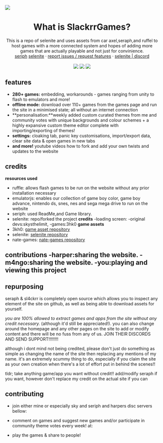 <img src="images/slackrr.jpg">
  <h1 align="center">
What is SlackrrGames?</h1>
<p align="center">This is a repo of selenite and uses assets from car axel,seraph,and ruffel to host games with a more connected system and hopes of adding more games that are actually playable and not just for convinience.<br/>
    <a href="https://seraph.reveriestudios.online/">seriph</a>
    <a href="https://selenite.cc">selenite</a>
    ·
    <a href="">report issues / request features</a>
    ·
    <a href="https://discord.gg/ZyZDmx3zuQ">selenite | discord</a>
    <br>
    <br>
    <img src="https://img.shields.io/github/repo-size/a456pur/seraph?style=for-the-badge&labelColor=%23000000&color=%231c1c1c">
    <img src="https://img.shields.io/github/stars/a456pur/seraph?style=for-the-badge&labelColor=%23000000&color=%231c1c1c">
    <img src="https://img.shields.io/github/forks/a456pur/seraph?style=for-the-badge&labelColor=000000&color=1c1c1c">
  </p>

## features
- **280+ games:** embedding, workarounds - games ranging from unity to flash to emulators and more!
- **offline mode:** download over 110+ games from the games page and run the site in a minimised state; all without an internet connection
- **personalisation:**weekly added custom curated themes from me and community votes with unique backgrounds and colour schemes + a highly expansive custom theme editor complete with importing/exporting of themes!
- **settings:** cloaking tab, panic key customisations, import/export data, clear site data & open games in new tabs
- **and more!** youtube videos how to fork and add your own twists and updates to the website

## credits
**resources used**
- ruffle: allows flash games to be run on the website without any prior installation necessary
- emulatorjs: enables our collection of game boy color, game boy advance, nintendo ds, snes, nes and sega mega drive to run on the website 
- seriph: used ReadMe,and Game library.
- selenite: repo/forked the project
**credits**
-loading screen:
-original devs:skysthelimit,
-games:3hk0
**game assets**
- 3kh0: [game asset repository](https://github.com/3kh0/3kh0-Assets)
- selenite: [selenite repository](https://github.com/selenite-cc/selenite)
- nate-games: [nate-games repository](https://github.com/nate-games/nate-games.xyz)

**contributions**
-harper:sharing the website.
-m4ngo:sharing the website.
-you:playing and viewing this project
-

## repurposing
seraph & sl4ckrr is completely open source which allows you to inspect any element of the site on github, as well as being able to download assets for yourself.

*you are 100% allowed to extract games and apps from the site without any credit necessary.* (although it'd still be appreciated!). you can also change around the homepage and any other pages on the site to add or modify content and there will be no fuss from any of us.
JOIN THEIR DISCORDS AND SEND SUPPORT!!!!!!!!

although i dont mind not being credited, please don't just do something as simple as changing the name of the site then replacing any mentions of my name. it's an extremely scummy thing to do, especially if you claim the site as your own creation when there's a lot of effort put in behind the scenes!!

tldr; take anything game/app you want without credit!! add/modify seraph if you want, however don't replace my credit on the actual site if you can

## contributing
- join either mine or especially sky and seriph and harpers disc servers bellow:

- comment on games and suggest new games and/or participate in community theme votes every week! at:
- play the games & share to people!



